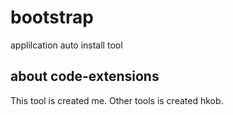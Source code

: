 # bootstrap
applilcation auto install tool

## about code-extensions
This tool is created me.
Other tools is created hkob.
